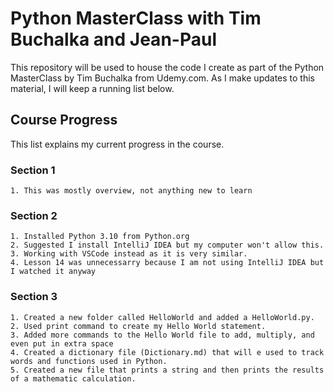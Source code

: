 # Python MasterClass with Tim Buchalka and Jean-Paul
This repository will be used to house the code I create as part of the Python MasterClass by Tim Buchalka from Udemy.com. As I make updates to this material, I will keep a running list below. 

## Course Progress
This list explains my current progress in the course. 
### Section 1
    1. This was mostly overview, not anything new to learn
### Section 2
    1. Installed Python 3.10 from Python.org
    2. Suggested I install IntelliJ IDEA but my computer won't allow this.
    3. Working with VSCode instead as it is very similar.
    4. Lesson 14 was unnecessarry because I am not using IntelliJ IDEA but I watched it anyway
### Section 3
    1. Created a new folder called HelloWorld and added a HelloWorld.py.
    2. Used print command to create my Hello World statement.
    3. Added more commands to the Hello World file to add, multiply, and even put in extra space
    4. Created a dictionary file (Dictionary.md) that will e used to track words and functions used in Python. 
    5. Created a new file that prints a string and then prints the results of a mathematic calculation.
    